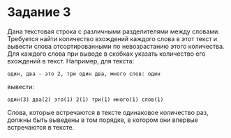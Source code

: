 # Задание 3

Дана текстовая строка с различными разделителями между словами.
Требуется найти количество вхождений каждого слова в этот текст и вывести слова отсортированными по невозрастанию этого количества.
Для каждого слова при выводе в скобках указать количество его вхождений в текст.
Например, для текста:
```
один, два - это 2, три один два, много слов: один
```
вывести:
```
один(3) два(2) это(1) 2(1) три(1) много(1) слов(1)
```
Слова, которые встречаются в тексте одинаковое количество раз, должны быть выведены в том порядке, в котором они впервые встречаются в тексте.
